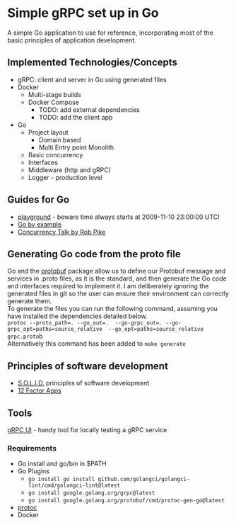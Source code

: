 # Simple gRPC set up in Go

A simple Go application to use for reference, incorporating most of the basic principles of application development.

## Implemented Technologies/Concepts
* gRPC: client and server in Go using generated files
* Docker
  * Multi-stage builds
  * Docker Compose
    * TODO: add external dependencies
    * TODO: add the client app
* Go
  * Project layout
    * Domain based
    * Multi Entry point Monolith
  * Basic concurrency
  * Interfaces
  * Middleware (http and gRPC)
  * Logger - production level

## Guides for Go
* [playground](https://play.golang.org/) - beware time always starts at 2009-11-10 23:00:00 UTC!
* [Go by example](https://gobyexample.com/)
* [Concurrency Talk by Rob Pike](https://talks.golang.org/2012/concurrency.slide#1)

## Generating Go code from the proto file
Go and the [protobuf](https://google.golang.org/protobuf) package allow us to define our Protobuf message and services in 
.proto files, as it is the standard, and then generate the Go code and interfaces required to implement it.
I am deliberately ignoring the generated files in git so the user can ensure their environment can correctly generate them.  
To generate the files you can run the following command, assuming you have installed the dependencies detailed below.  
`protoc --proto_path=. --go_out=.  --go-grpc_out=. --go-grpc_opt=paths=source_relative  --go_opt=paths=source_relative grpc.proto`b  
Alternatively this command has been added to `make generate` 
## Principles of software development
* [S.O.L.I.D.](https://en.wikipedia.org/wiki/SOLID) principles of software development
* [12 Factor Apps](https://12factor.net/)
 
## Tools
[gRPC UI](https://github.com/fullstorydev/grpcui) - handy tool for locally testing a gRPC service

### Requirements
* Go install and go/bin in $PATH 
* Go Plugins
  * `go install go install github.com/golangci/golangci-lint/cmd/golangci-lint@latest`
  * `go install google.golang.org/grpc@latest`
  * `go install google.golang.org/protobuf/cmd/protoc-gen-go@latest`
* [protoc](https://grpc.io/docs/protoc-installation/)
* Docker